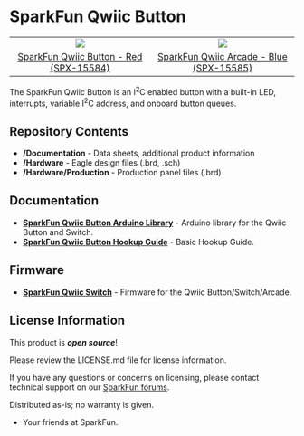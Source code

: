 SparkFun Qwiic Button
========================================
<table class="table table-hover table-striped table-bordered">
  <tr align="center">
   <td><a href="https://www.sparkfun.com/products/15584"><img src="https://cdn.sparkfun.com//assets/parts/1/4/1/9/0/15584-Qwiic_Button_-_Red-01.jpg"></a></td>
   <td><a href="https://www.sparkfun.com/products/15585"><img src="https://cdn.sparkfun.com//assets/parts/1/4/1/9/1/15585-Qwiic_Button_-_Blue-02.jpg"></a></td>
  </tr>
  <tr align="center">
    <td><a href="https://www.sparkfun.com/products/15584">SparkFun Qwiic Button - Red (SPX-15584)</a></td>
    <td><a href="https://www.sparkfun.com/products/15585">SparkFun Qwiic Arcade - Blue (SPX-15585)</a></td>
  </tr>
</table>

The SparkFun Qwiic Button is an I<sup>2</sup>C enabled button with a built-in LED, interrupts, variable I<sup>2</sup>C address, and onboard button queues.

Repository Contents
-------------------

* **/Documentation** - Data sheets, additional product information
* **/Hardware** - Eagle design files (.brd, .sch)
* **/Hardware/Production** - Production panel files (.brd)

Documentation
--------------
* **[SparkFun Qwiic Button Arduino Library](https://github.com/sparkfun/SparkFun_Qwiic_Button_Arduino_Library)** - Arduino library for the Qwiic Button and Switch.
* **[SparkFun Qwiic Button Hookup Guide](https://learn.sparkfun.com/tutorials/sparkfun-qwiic-button-hookup-guide/all)** - Basic Hookup Guide.

Firmware
--------------
* **[SparkFun Qwiic Switch](https://github.com/sparkfunX/Qwiic_Switch)** - Firmware for the Qwiic Button/Switch/Arcade.

License Information
-------------------

This product is _**open source**_! 

Please review the LICENSE.md file for license information. 

If you have any questions or concerns on licensing, please contact technical support on our [SparkFun forums](https://forum.sparkfun.com/viewforum.php?f=152).

Distributed as-is; no warranty is given.

- Your friends at SparkFun.

_<COLLABORATION CREDIT>_
